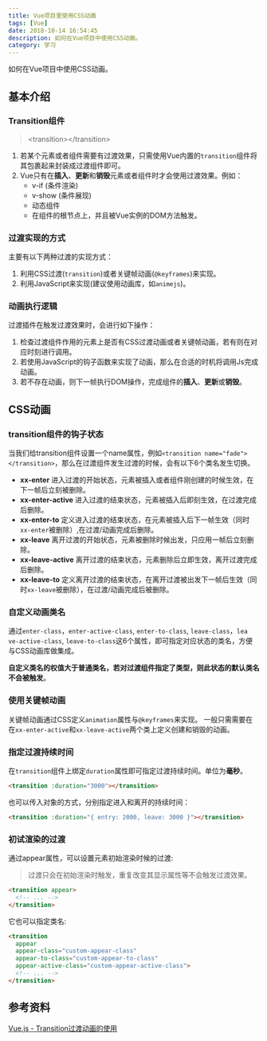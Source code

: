 ```yaml
---
title: Vue项目里使用CSS动画
tags: [Vue]
date: 2018-10-14 16:54:45
description: 如何在Vue项目中使用CSS动画。
category: 学习
---
```


如何在Vue项目中使用CSS动画。
<!-- more -->

## 基本介绍

### Transition组件

> \<transition>\</transition>

1. 若某个元素或者组件需要有过渡效果，只需使用Vue内置的`transition`组件将其包裹起来封装成过渡组件即可。
2. Vue只有在**插入**、**更新**和**销毁**元素或者组件时才会使用过渡效果。例如：
	- v-if (条件渲染)
	- v-show (条件展现)
	- 动态组件
	- 在组件的根节点上，并且被Vue实例的DOM方法触发。

### 过渡实现的方式

主要有以下两种过渡的实现方式：

1. 利用CSS过渡(`transition`)或者关键帧动画(`@keyframes`)来实现。
2. 利用JavaScript来实现(建议使用动画库，如`animejs`)。

### 动画执行逻辑

过渡插件在触发过渡效果时，会进行如下操作：

1. 检查过渡组件作用的元素上是否有CSS过渡动画或者关键帧动画，若有则在对应时刻进行调用。
2. 若使用JavaScript的钩子函数来实现了动画，那么在合适的时机将调用Js完成动画。
3. 若不存在动画，则下一帧执行DOM操作，完成组件的**插入**、**更新**或**销毁**。

## CSS动画

### transition组件的钩子状态

当我们给transition组件设置一个name属性，例如`<transition name="fade"></transition>`，那么在过渡组件发生过渡的时候，会有以下6个类名发生切换。

- **xx-enter** 进入过渡的开始状态，元素被插入或者组件刚创建的时候生效，在下一帧后立刻被删除。
- **xx-enter-active** 进入过渡的结束状态，元素被插入后即刻生效，在过渡完成后删除。
- **xx-enter-to** 定义进入过渡的结束状态，在元素被插入后下一帧生效（同时`xx-enter`被删除）,在过渡/动画完成后删除。
- **xx-leave** 离开过渡的开始状态，元素被删除时候出发，只应用一帧后立刻删除。
- **xx-leave-active** 离开过渡的结束状态，元素删除后立即生效，离开过渡完成后删除。
- **xx-leave-to** 定义离开过渡的结束状态，在离开过渡被出发下一帧后生效（同时`xx-leave`被删除），在过渡/动画完成后被删除。

### 自定义动画类名

通过`enter-class`，`enter-active-class`, `enter-to-class`, `leave-class`，`lea ve-active-class`, `leave-to-class`这6个属性，即可指定对应状态的类名，方便与CSS动画库做集成。

**自定义类名的权值大于普通类名，若对过渡组件指定了类型，则此状态的默认类名不会被触发**。

### 使用关键帧动画

关键帧动画通过CSS定义`animation`属性与`@keyframes`来实现。
一般只需需要在在`xx-enter-active`和`xx-leave-active`两个类上定义创建和销毁的动画。

### 指定过渡持续时间

在`transition`组件上绑定`duration`属性即可指定过渡持续时间。单位为**毫秒**。

``` html
<transition :duration="3000"></transition>
```
也可以传入对象的方式，分别指定进入和离开的持续时间：

``` html
<transition :duration="{ entry: 2000, leave: 3000 }"></transition>
```

### 初试渲染的过渡

通过appear属性，可以设置元素初始渲染时候的过渡:

> 过渡只会在初始渲染时触发，重复改变其显示属性等不会触发过渡效果。

``` html
<transition appear>
  <!-- ... -->
</transition>
```
它也可以指定类名:

``` html
<transition
  appear
  appear-class="custom-appear-class"
  appear-to-class="custom-appear-to-class"
  appear-active-class="custom-appear-active-class">
  <!-- ... -->
</transition>
```

## 参考资料
[Vue.js - Transition过渡动画的使用](http://m.hangge.com/news/cache/detail_2134.html)

